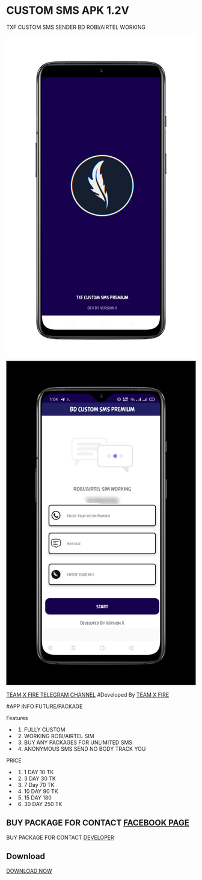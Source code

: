 # CUSTOM SMS APK 1.2V

  TXF CUSTOM SMS SENDER BD ROBI/AIRTEL WORKING
   
 ![Logo](1686262010994_100.PNG)
 ![Logo](IMG_20230609_010804.jpg)

 [TEAM X FIRE TELEGRAM CHANNEL](https://t.me/TXF2022) 
 #Developed By
 <a href="https://www.facebook.com/team.x.fire.official">TEAM X FIRE</a> 

  

  #APP INFO FUTURE/PACKAGE

 Features 
 - 1) FULLY CUSTOM
 - 2) WORKING ROBI/AIRTEL SIM
 - 3) BUY ANY PACKAGES FOR UNLIMITED SMS
 - 4) ANONYMOUS SMS SEND NO BODY TRACK YOU

PRICE  

 - 1)  1 DAY 10 TK
 - 2) 3 DAY 30 TK
 - 3) 7 Day 70 TK
 - 4) 10 DAY 90 TK
 - 5) 15 DAY 180
 - 6) 30 DAY 250 TK

BUY PACKAGE FOR CONTACT 
 <a href="https://www.facebook.com/team.x.fire.official">FACEBOOK PAGE</a> 
 -
 BUY PACKAGE FOR CONTACT 
 <a href="https://www.facebook.com/CALL.ME.VERSION.X">DEVELOPER</a> 

 ## Download  

 <a href="https://github.com/teamxfire/CUSTOMSMSAPK/raw/main/TXF%20CUSTOM%20SMS%20PREMIUM%201.2_sign.apk">DOWNLOAD NOW</a> 
